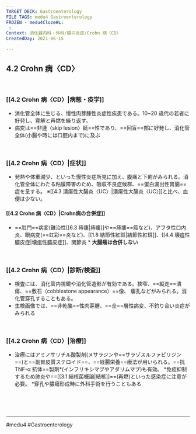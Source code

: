 ```yaml
---
TARGET DECK: Gastroenterology
FILE TAGS: medu4 Gastroenterology
FROZEN - medu4ClozeHL:
 : 
Context: 消化器内科・外科/腸の炎症/Crohn 病〈CD〉
CreatedDay: 2021-06-15

---
```


## 4.2 Crohn 病〈CD〉

<br>

### [[4.2 Crohn 病〈CD〉|病態・疫学]]
* 消化管全体に生じる、慢性肉芽腫性炎症性疾患である。10~20 歳代の若者に好発し、寛解と再燃を繰り返す。
* 病変は==非連〈skip lesion〉続==性であり、==回盲==部に好発し、消化管全体(小腸や時には口腔内まで)に及ぶ
<!--ID: 1624766942776-->


<br>

### [[4.2 Crohn 病〈CD〉|症状]]
* 発熱や体重減少、といった慢性炎症所見に加え、腹痛と下痢がみられる。消化管全体にわたる粘膜障害のため、吸収不良症候群、==蛋白漏出性胃腸==症を呈する。
 ※[[4.3 潰瘍性大腸炎〈UC〉|潰瘍性大腸炎〈UC〉]]と比べ、血便は少ない。
<!--ID: 1624766942782-->


#### [[4.2 Crohn 病〈CD〉|Crohn病の合併症]]
* ==肛門==病変(難治性[[6.3 痔瘻|痔瘻]]や==痔瘻==癌など)、アフタ性口内炎、眼病変(==虹彩==炎など)、[[1.8 結節性紅斑|結節性紅斑]]、[[4.4 壊疽性膿皮症|壊疽性膿皮症]]、関節炎
\* **大腸癌は合併しない**
<!--ID: 1624766942788-->


<br>

### [[4.2 Crohn 病〈CD〉|診断/検査]]
* 検査には、消化管内視鏡や消化管造影が有効である。狭窄、==縦走==潰瘍、==敷石〈cobblestone appearance〉==像、 瘻孔などがみられる。消化管穿孔することもある。
* 生検画像では、==非乾酪==性肉芽腫、==全==層性病変、不釣り合い炎症がみられる
<!--ID: 1624766942793-->


<br>

### [[4.2 Crohn 病〈CD〉|治療]]
* 治療にはアミノサリチル酸製剤(メサラジンや==サラゾスルファピリジン==)と==副腎皮質ステロイド==、==経腸栄養==療法が用いられる。==抗 TNF-α 抗体==製剤*(インフリキシマブやアダリムマブ)も有効。
\*免疫抑制するため肺炎や==[[3.1 結核菌概論|結核]]==(再燃)といった感染症に注意が必要。
\*穿孔や膿瘍形成時に外科手術を行うこともある
<!--ID: 1624766942800-->


<br><br><br>

---
#medu4 #Gastroenterology 
